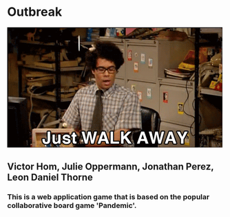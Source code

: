 # Outbreak
![alt tag](https://github.com/VictorHom/Gif/blob/master/HQymg5d.gif)
## Victor Hom, Julie Oppermann, Jonathan Perez, Leon Daniel Thorne
### This is a web application game that is based on the popular collaborative board game 'Pandemic'.
